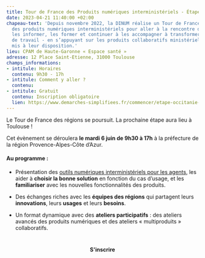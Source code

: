 ```yaml
---
title: Tour de France des Produits numériques interministériels - Étape Occitanie
date: 2023-04-21 11:40:00 +02:00
chapeau-text: 'Depuis novembre 2022, la DINUM réalise un Tour de France des régions
  des produits numériques interministériels pour aller à la rencontre des agents :
  les informer, les former et continuer à les accompagner à transformer les méthodes
  de travail - en s’appuyant sur les produits collaboratifs ministériels et interministériels
  mis à leur disposition.'
lieu: CPAM de Haute-Garonne « Espace santé »
adresse: 12 Place Saint-Etienne, 31000 Toulouse
champs_informations:
- intitule: Horaires
  contenu: 9h30 - 17h
- intitule: Comment y aller ?
  contenu: 
- intitule: Gratuit
  contenu: Inscription obligatoire
  lien: https://www.demarches-simplifiees.fr/commencer/etape-occitanie-tdf
---
```


Le Tour de France des régions se poursuit. La prochaine étape aura lieu à Toulouse !

Cet évènement se déroulera **le mardi 6 juin de 9h30 à 17h** à la préfecture de la région Provence-Alpes-Côte d’Azur.

#### Au programme :

* Présentation des [outils numériques interministériels pour les agents](https://www.numerique.gouv.fr/outils-agents/), les aider à **choisir la bonne solution** en fonction du cas d’usage, et les **familiariser** avec les nouvelles fonctionnalités des produits.

* Des échanges riches avec les **équipes des régions** qui partagent leurs **innovations**, leurs **usages** et leurs **besoins**.

* Un format dynamique avec des **ateliers participatifs** : des ateliers avancés des produits numériques et des ateliers « multiproduits » collaboratifs.

<div align="center" style="margin-bottom: 15px; margin-top: 40px"><a https://www.demarches-simplifiees.fr/commencer/etape-occitanie-tdf" class="button" title="S'inscrire - Lien externe"><b>S'inscrire</b></a></div>